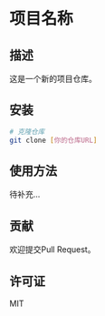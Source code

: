 # 项目名称

## 描述
这是一个新的项目仓库。

## 安装
```bash
# 克隆仓库
git clone [你的仓库URL]
```

## 使用方法
待补充...

## 贡献
欢迎提交Pull Request。

## 许可证
MIT